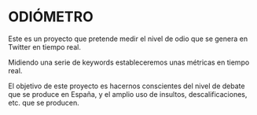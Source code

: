 ODIÓMETRO
================================

Este es un proyecto que pretende medir el nivel de odio que se genera en Twitter en tiempo real.

Midiendo una serie de keywords estableceremos unas métricas en tiempo real.

El objetivo de este proyecto es hacernos conscientes del nivel de debate que se produce en España,
y el amplio uso de insultos, descalificaciones, etc. que se producen.